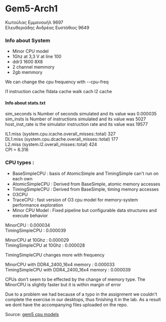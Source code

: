 # Gem5-Arch1  
Κωτούλας Εμμανουήλ 9697  
Ελευθεριάδης Ανδρέας Ευστάθιος 9649  
### Info about System
* Minor CPU model
* 1Ghz at 3,3 V at line 100  
* ddr3 1600 8X8  
* 2 channel memmory
* 2gb memmory  

We can change the cpu frequency with --cpu-freq

l1 instruction cache l1data cache walk cach l2 cache 

#### Info about stats.txt
sim_seconds is Number of seconds simulated and its value was 0.000035  
sim_insts is Number of instructions simulated and its value was 5027  
host_inst_rate is the simulator instruction rate and its value was 19577  

IL1.miss (system.cpu.icache.overall_misses::total) 327  
DL1.miss (system.cpu.dcache.overall_misses::total) 177  
L2.miss (system.l2.overall_misses::total) 424  
CPI = 6.316


### CPU types :  
* BaseSimpleCPU : basis of AtomicSimple and TimingSimple can't run on each own
* AtomicSimpleCPU : Derived from BaseSimple, atomic memory accesses
* TimingSimpleCPU : Derived from BaseSimple, timing memory accesses
* O3CPU
* TraceCPU : fast version of O3 cpu model for memory-system performance exploration
* Minor CPU Model : Fixed pipeline but configurable data structures and execute behavior

MinorCPU : 0.000034  
TimingSimpleCPU : 0.000039  

MinorCPU at 10Ghz : 0.000029  
TimingSimpleCPU at 10Ghz : 0.000028

TimingSimpleCPU changes more with frequency


MinorCPU with DDR4_2400_16x4 memory : 0.000033  
TimingSimpleCPU with DDR4_2400_16x4 memory : 0.000039  

CPUs don't seem to be effected by the change of memory type.
The MinorCPU is slightly faster but it is within margin of error    


Due to a problem we had because of a typo in the assignment we couldn't complete the exercise in our desktops, thus finishing it in the lab.
As a result we dont have the accompanying files uploaded on the repo.  

Source: [gem5 cpu models](www.gem5.org/documentation/general_docs/cpu_models)
